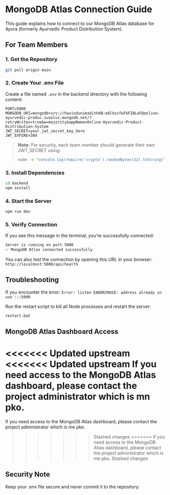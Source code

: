 # MongoDB Atlas Connection Guide

This guide explains how to connect to our MongoDB Atlas database for Ayura (formerly Ayurvedic Product Distribution System).

## For Team Members

### 1. Get the Repository

```bash
git pull origin main
```

### 2. Create Your .env File

Create a file named `.env` in the backend directory with the following content:

```env
PORT=5000
MONGODB_URI=mongodb+srv://havindunimadith88:e8lUsxfwF6FZ8LeF@online-ayurvedic-produc.iuvolui.mongodb.net/?retryWrites=true&w=majority&appName=Online-Ayurvedic-Product-Distribution-System
JWT_SECRET=your_jwt_secret_key_here
JWT_EXPIRE=30d
```

> **Note:** For security, each team member should generate their own JWT_SECRET using:
> ```bash
> node -e "console.log(require('crypto').randomBytes(32).toString('hex'))"
> ```

### 3. Install Dependencies

```bash
cd backend
npm install
```

### 4. Start the Server

```bash
npm run dev
```

### 5. Verify Connection

If you see this message in the terminal, you're successfully connected:

```bash
Server is running on port 5000
✅ MongoDB Atlas connected successfully
```

You can also test the connection by opening this URL in your browser:
`http://localhost:5000/api/health`

## Troubleshooting

If you encounter the error: `Error: listen EADDRINUSE: address already in use :::5000`

Run the restart script to kill all Node processes and restart the server:

```bash
restart.bat
```

## MongoDB Atlas Dashboard Access

<<<<<<< Updated upstream
<<<<<<< Updated upstream
If you need access to the MongoDB Atlas dashboard, please contact the project administrator which is mn pko.
=======
If you need access to the MongoDB Atlas dashboard, please contact the project administrator which is me pko.
>>>>>>> Stashed changes
=======
If you need access to the MongoDB Atlas dashboard, please contact the project administrator which is me pko.
>>>>>>> Stashed changes

## Security Note

Keep your .env file secure and never commit it to the repository.
